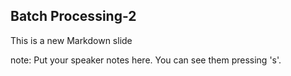 ##  Batch Processing-2

This is a new Markdown slide

note:
    Put your speaker notes here.
    You can see them pressing 's'.
